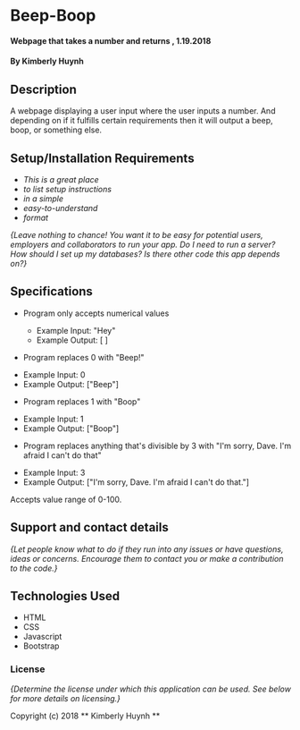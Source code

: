 # Beep-Boop

#### Webpage that takes a number and returns , 1.19.2018

#### By Kimberly Huynh

## Description

A webpage displaying a user input where the user inputs a number. And depending on if it fulfills certain requirements then it will output a beep, boop, or something else.

## Setup/Installation Requirements

* _This is a great place_
* _to list setup instructions_
* _in a simple_
* _easy-to-understand_
* _format_

_{Leave nothing to chance! You want it to be easy for potential users, employers and collaborators to run your app. Do I need to run a server? How should I set up my databases? Is there other code this app depends on?}_

## Specifications

* Program only accepts numerical values
  - Example Input: "Hey"
  - Example Output: [ ]

* Program replaces 0 with "Beep!"
 - Example Input: 0
 - Example Output: ["Beep"]

* Program replaces 1 with "Boop"
 - Example Input: 1
 - Example Output: ["Boop"]

* Program replaces anything that's divisible by 3 with "I'm sorry, Dave. I'm afraid I can't do that"
 - Example Input: 3
 - Example Output: ["I'm sorry, Dave. I'm afraid I can't do that."]

 Accepts value range of 0-100.

## Support and contact details

_{Let people know what to do if they run into any issues or have questions, ideas or concerns.  Encourage them to contact you or make a contribution to the code.}_

## Technologies Used

* HTML
* CSS
* Javascript
* Bootstrap

### License

*{Determine the license under which this application can be used.  See below for more details on licensing.}*

Copyright (c) 2018 ** Kimberly Huynh **
